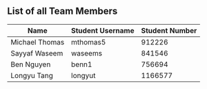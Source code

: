 ## List of all Team Members

| Name                | Student Username  | Student Number | 
| ------------------- | ----------------- | -------------- |
| Michael Thomas      | mthomas5          | 912226         | 
| Sayyaf Waseem       | waseems           | 841546         |
| Ben Nguyen          | benn1             | 756694         |
| Longyu Tang         | longyut           | 1166577        |
